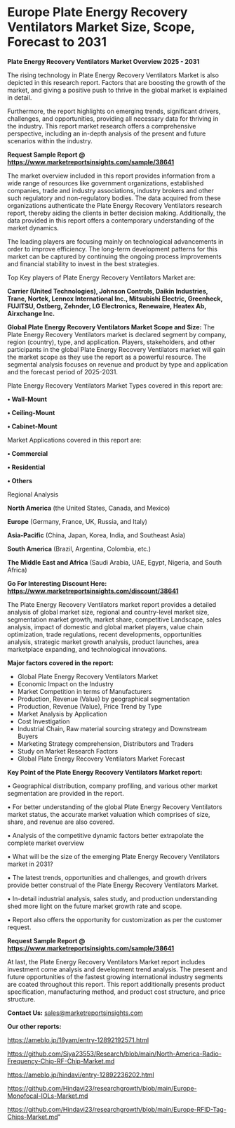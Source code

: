 # Europe Plate Energy Recovery Ventilators Market Size, Scope, Forecast to 2031

<Strong> Plate Energy Recovery Ventilators Market Overview 2025 - 2031</strong>

The rising technology in Plate Energy Recovery Ventilators Market is also depicted in this research report. Factors that are boosting the growth of the market, and giving a positive push to thrive in the global market is explained in detail.

Furthermore, the report highlights on emerging trends, significant drivers, challenges, and opportunities, providing all necessary data for thriving in the industry. This report market research offers a comprehensive perspective, including an in-depth analysis of the present and future scenarios within the industry.

<strong>Request Sample Report @ <a href=https://www.marketreportsinsights.com/sample/38641>https://www.marketreportsinsights.com/sample/38641</a></strong>

The market overview included in this report provides information from a wide range of resources like government organizations, established companies, trade and industry associations, industry brokers and other such regulatory and non-regulatory bodies. The data acquired from these organizations authenticate the Plate Energy Recovery Ventilators research report, thereby aiding the clients in better decision making. Additionally, the data provided in this report offers a contemporary understanding of the market dynamics.

The leading players are focusing mainly on technological advancements in order to improve efficiency. The long-term development patterns for this market can be captured by continuing the ongoing process improvements and financial stability to invest in the best strategies.

Top Key players of Plate Energy Recovery Ventilators Market are:

<strong>Carrier (United Technologies), Johnson Controls, Daikin Industries, Trane, Nortek, Lennox International Inc., Mitsubishi Electric, Greenheck, FUJITSU, Ostberg, Zehnder, LG Electronics, Renewaire, Heatex Ab, Airxchange Inc.</strong>

<strong><b>Global Plate Energy Recovery Ventilators Market Scope and Size:</b></strong>
The Plate Energy Recovery Ventilators market is declared segment by company, region (country), type, and application. Players, stakeholders, and other participants in the global Plate Energy Recovery Ventilators market will gain the market scope as they use the report as a powerful resource. The segmental analysis focuses on revenue and product by type and application and the forecast period of 2025-2031.

Plate Energy Recovery Ventilators Market Types covered in this report are:

<strong>•  Wall-Mount

•  Ceiling-Mount

•  Cabinet-Mount</strong>

Market Applications covered in this report are:

<strong>•  Commercial

•  Residential

•  Others</strong> 

Regional Analysis

<strong>North America</strong> (the United States, Canada, and Mexico)

<strong>Europe</strong> (Germany, France, UK, Russia, and Italy)

<strong>Asia-Pacific</strong> (China, Japan, Korea, India, and Southeast Asia)

<strong>South America</strong> (Brazil, Argentina, Colombia, etc.)

<strong>The Middle East and Africa</strong> (Saudi Arabia, UAE, Egypt, Nigeria, and South Africa)

<strong>Go For Interesting Discount Here: <a href=https://www.marketreportsinsights.com/discount/38641>https://www.marketreportsinsights.com/discount/38641</a></strong>

The Plate Energy Recovery Ventilators market report provides a detailed analysis of global market size, regional and country-level market size, segmentation market growth, market share, competitive Landscape, sales analysis, impact of domestic and global market players, value chain optimization, trade regulations, recent developments, opportunities analysis, strategic market growth analysis, product launches, area marketplace expanding, and technological innovations.

<strong><b>Major factors covered in the report:</b></strong>
<ul>
  <li>Global Plate Energy Recovery Ventilators Market </li>
  <li>Economic Impact on the Industry</li>
  <li>Market Competition in terms of Manufacturers</li>
  <li>Production, Revenue (Value) by geographical segmentation</li>
  <li>Production, Revenue (Value), Price Trend by Type</li>
  <li>Market Analysis by Application</li>
  <li>Cost Investigation</li>
  <li>Industrial Chain, Raw material sourcing strategy and Downstream Buyers</li>
  <li>Marketing Strategy comprehension, Distributors and Traders</li>
  <li>Study on Market Research Factors</li>
  <li>Global Plate Energy Recovery Ventilators Market Forecast</li>
</ul>

<strong><b>Key Point of the Plate Energy Recovery Ventilators Market report:</b></strong>

• Geographical distribution, company profiling, and various other market segmentation are provided in the report.

• For better understanding of the global Plate Energy Recovery Ventilators market status, the accurate market valuation which comprises of size, share, and revenue are also covered.

• Analysis of the competitive dynamic factors better extrapolate the complete market overview

• What will be the size of the emerging Plate Energy Recovery Ventilators market in 2031?

• The latest trends, opportunities and challenges, and growth drivers provide better construal of the Plate Energy Recovery Ventilators Market.

• In-detail industrial analysis, sales study, and production understanding shed more light on the future market growth rate and scope.

• Report also offers the opportunity for customization as per the customer request.

<strong>Request Sample Report @ <a href=https://www.marketreportsinsights.com/sample/38641>https://www.marketreportsinsights.com/sample/38641</a></strong>

At last, the Plate Energy Recovery Ventilators Market report includes investment come analysis and development trend analysis. The present and future opportunities of the fastest growing international industry segments are coated throughout this report. This report additionally presents product specification, manufacturing method, and product cost structure, and price structure.

<strong>Contact Us:</strong>
sales@marketreportsinsights.com

<strong>Our other reports:</strong>

<a href=https://ameblo.jp/18yam/entry-12892192571.html>https://ameblo.jp/18yam/entry-12892192571.html</a>

<a href=https://github.com/Siya23553/Research/blob/main/North-America-Radio-Frequency-Chip-RF-Chip-Market.md>https://github.com/Siya23553/Research/blob/main/North-America-Radio-Frequency-Chip-RF-Chip-Market.md</a>

<a href=https://ameblo.jp/hindavi/entry-12892236202.html>https://ameblo.jp/hindavi/entry-12892236202.html</a>

<a href=https://github.com/Hindavi23/researchgrowth/blob/main/Europe-Monofocal-IOLs-Market.md>https://github.com/Hindavi23/researchgrowth/blob/main/Europe-Monofocal-IOLs-Market.md</a>

<a href=https://github.com/Hindavi23/researchgrowth/blob/main/Europe-RFID-Tag-Chips-Market.md>https://github.com/Hindavi23/researchgrowth/blob/main/Europe-RFID-Tag-Chips-Market.md</a>"
